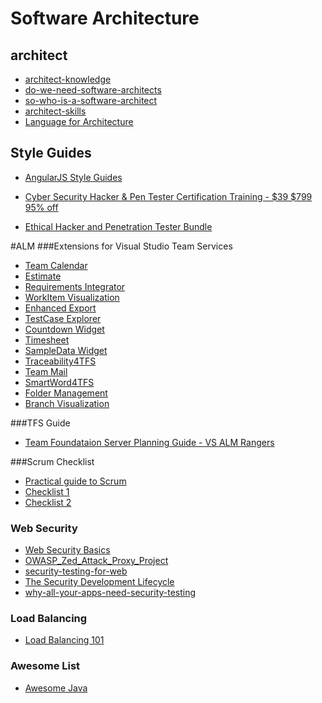 # Software Architecture

## architect
* [architect-knowledge](https://www.avidsoftware.com/architect-knowledge/)
* [do-we-need-software-architects](https://www.avidsoftware.com/do-we-need-software-architects/)
* [so-who-is-a-software-architect](https://www.avidsoftware.com/so-who-is-a-software-architect/)
* [architect-skills](https://www.avidsoftware.com/architect-skills/)
* [Language for Architecture](https://blogs.msdn.microsoft.com/jmeier/2016/04/03/a-language-for-architecture-2/)

## Style Guides
* [AngularJS Style Guides](http://www.sitepoint.com/introduction-angularjs-style-guides/)


* [Cyber Security Hacker & Pen Tester Certification Training - $39  $799 95% off](https://deals.thenextweb.com/sales/cyber-security-hacker-and-pen-testing-certification-bundle)
* [Ethical Hacker and Penetration Tester Bundle](http://golearn.social27.com/academy/LearningPaths/Ethical_Hacker_and_Penetration_Tester_Bundle)

#ALM
###Extensions for Visual Studio Team Services
* [Team Calendar](https://marketplace.visualstudio.com/items?itemName=ms-devlabs.team-calendar)
* [Estimate](https://marketplace.visualstudio.com/items?itemName=ms-devlabs.estimate)
* [Requirements Integrator](https://marketplace.visualstudio.com/items?itemName=jgarverick.RequirementsIntegrator)
* [WorkItem Visualization](https://marketplace.visualstudio.com/items?itemName=ms-devlabs.WorkItemVisualization)
* [Enhanced Export](https://marketplace.visualstudio.com/items?itemName=mskold.mskold-enhanced-export)
* [TestCase Explorer](https://marketplace.visualstudio.com/items?itemName=ms-devlabs.TestCaseExplorer)
* [Countdown Widget](https://marketplace.visualstudio.com/items?itemName=ms-devlabs.CountdownWidget)
* [Timesheet](https://marketplace.visualstudio.com/items?itemName=sswtv.sswtimepro)
* [SampleData Widget](https://marketplace.visualstudio.com/items?itemName=ms-devlabs.SampleDataWidget)
* [Traceability4TFS](https://marketplace.visualstudio.com/items?itemName=edevtech-mr.Traceability4TFS)
* [Team Mail](https://marketplace.visualstudio.com/items?itemName=tfc.TeamMail)
* [SmartWord4TFS](https://marketplace.visualstudio.com/items?itemName=edevtech-mr.SmartWord4TFS)
* [Folder Management](https://marketplace.visualstudio.com/items?itemName=ms-devlabs.FolderManagement)
* [Branch Visualization](https://marketplace.visualstudio.com/items?itemName=ms-devlabs.BranchVisualization)

###TFS Guide
* [Team Foundataion Server Planning Guide - VS ALM Rangers](https://vsarplanningguide.codeplex.com/)

###Scrum Checklist
* [Practical guide to Scrum](http://www.slideshare.net/PavelDabrytski/practical-guide-to-scrum)
* [Checklist 1](http://people.cs.aau.dk/~jeremy/SOE2012/resources/Scrum%20CheckList%202011.pdf)
* [Checklist 2](https://www.crisp.se/wp-content/uploads/2012/05/Scrum-checklist.pdf)

### Web Security
* [Web Security Basics](http://martinfowler.com/articles/web-security-basics.html#ProtectDataInTransit)
* [OWASP_Zed_Attack_Proxy_Project](https://www.owasp.org/index.php/OWASP_Zed_Attack_Proxy_Project)
* [security-testing-for-web](http://www.softwaretestingclub.com/profiles/blogs/security-testing-for-web)
* [The Security Development Lifecycle](http://aka.ms/SDL/PDF)
* [why-all-your-apps-need-security-testing](http://techbeacon.com/why-all-your-apps-need-security-testing)

### Load Balancing
* [Load Balancing 101](https://blog.newrelic.com/2016/04/13/understanding-global-load-balancing/)

### Awesome List
* [Awesome Java](https://github.com/jbravo/awesome-java)
